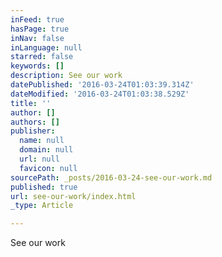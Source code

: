 ```yaml
---
inFeed: true
hasPage: true
inNav: false
inLanguage: null
starred: false
keywords: []
description: See our work
datePublished: '2016-03-24T01:03:39.314Z'
dateModified: '2016-03-24T01:03:38.529Z'
title: ''
author: []
authors: []
publisher:
  name: null
  domain: null
  url: null
  favicon: null
sourcePath: _posts/2016-03-24-see-our-work.md
published: true
url: see-our-work/index.html
_type: Article

---
```

See our work